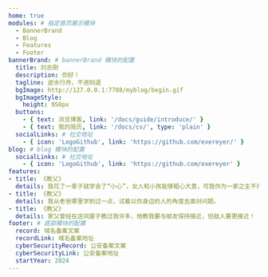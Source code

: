 ```yaml
---
home: true
modules: # 指定首页展示模块
  - BannerBrand
  - Blog
  - Features
  - Footer
bannerBrand: # bannerBrand 模块的配置
  title: 刘志刚
  description: 你好！
  tagline: 逆水行舟，不进则退
  bgImage: http://127.0.0.1:7788/myblog/begin.gif
  bgImageStyle:
    height: 950px
  buttons:
    - { text: 浏览博客, link: '/docs/guide/introduce/' }
    - { text: 我的简历, link: '/docs/cv/', type: 'plain' }
  socialLinks: # 社交地址
    - { icon: 'LogoGithub', link: 'https://github.com/exereyer/' }
blog: # blog 模块的配置
  socialLinks: # 社交地址
    - { icon: 'LogoGithub', link: 'https://github.com/exereyer' }
features:
- title: 《教父》
  details: 我花了一辈子就学会了“小心”，女人和小孩能够粗心大意，可我作为一家之主不行。
- title: 《教父》
  details: 我从老爸哪里学到过一点，试着以你身边的人的角度去面对问题。
- title: 《教父》
  details: 家父曾经在这间屋子教过我许多，他教我要与朋友保持接近，但敌人要更接近！
footer: # 底部模块的配置
  record: 域名备案文案
  recordLink: 域名备案地址
  cyberSecurityRecord: 公安备案文案
  cyberSecurityLink: 公安备案地址
  startYear: 2024
---
```

